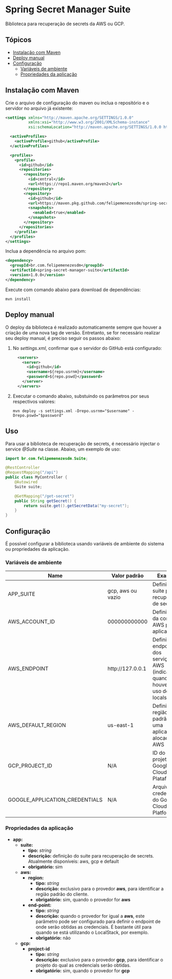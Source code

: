 # Spring Secret Manager Suite
Biblioteca para recuperação de secrets da AWS ou GCP.

## Tópicos
- [Instalação com Maven](#instalação-com-maven)
- [Deploy manual](#deploy-manual)
- [Configuração](#configuração)
  - [Variáveis de ambiente](#variáveis-de-ambiente)
  - [Propriedades da aplicação](#propriedades-da-aplicação)

## Instalação com Maven
Crie o arquivo de configuração do maven ou inclua o repositório e o servidor no arquivo já existente:
```xml
<settings xmlns="http://maven.apache.org/SETTINGS/1.0.0" 
          xmlns:xsi="http://www.w3.org/2001/XMLSchema-instance" 
          xsi:schemaLocation="http://maven.apache.org/SETTINGS/1.0.0 http://maven.apache.org/xsd/settings-1.0.0.xsd">

  <activeProfiles>
    <activeProfile>github</activeProfile>
  </activeProfiles>

  <profiles>
    <profile>
      <id>github</id>
      <repositories>
        <repository>
          <id>central</id>
          <url>https://repo1.maven.org/maven2</url>
        </repository>
        <repository>
          <id>github</id>
          <url>https://maven.pkg.github.com/felipemenezesdm/spring-secret-manager-suite</url>
          <snapshots>
            <enabled>true</enabled>
          </snapshots>
        </repository>
      </repositories>
    </profile>
  </profiles>
</settings>
```

Inclua a dependência no arquivo pom:
```xml
<dependency>
  <groupId>br.com.felipemenezesdm</groupId>
  <artifactId>spring-secret-manager-suite</artifactId>
  <version>1.0.0</version>
</dependency>
```

Execute com comando abaixo para download de dependências:
```
mvn install
```

## Deploy manual
O deploy da biblioteca é realizado automaticamente sempre que houver a criação de uma nova tag de versão. Entretanto, se for necessário realizar seu deploy manual, é preciso seguir os passos abaixo:

1. No _settings.xml_, confirmar que o servidor do GitHub está configurado:
    ```xml
      <servers>
        <server>
          <id>github</id>
          <username>${repo.usrnm}</username>
          <password>${repo.pswd}</password>
        </server>
      </servers>
    ```
2. Executar o comando abaixo, substuindo os parâmetros por seus respectivos valores:
    ```
    mvn deploy -s settings.xml -Drepo.usrnm="$username" -Drepo.pswd="$password"
    ```

## Uso
Para usar a biblioteca de recuperação de secrets, é necessário injectar o service _@Suite_ na classe. Abaixo, um exemplo de uso:

```java
import br.com.felipemenezesdm.Suite;

@RestController
@RequestMapping("/api")
public class MyController {
    @Autowired
    Suite suite;

    @GetMapping("/get-secret")
    public String getSecret() {
        return suite.get().getSecretData("my-secret");
    }
}
```

## Configuração
É possível configurar a biblioteca usando variáveis de ambiente do sistema ou propriedades da aplicação.

### Variáveis de ambiente
| Name                           | Valor padrão       | Example                                                                          |
|--------------------------------|--------------------|----------------------------------------------------------------------------------|
| APP_SUITE                      | gcp, aws ou vazio  | Definição do suite para recuperação de secrets                                   |
| AWS_ACCOUNT_ID                 | 000000000000       | Definir a ID da conta AWS para a aplicação                                       |
| AWS_ENDPOINT                   | http:\/\/127.0.0.1 | Definir o endpoint dos serviços AWS (indicado quando houver o uso do localstack) |
| AWS_DEFAULT_REGION             | us-east-1          | Definir a região padrão para uma aplicação alocada na AWS                        |
| GCP_PROJECT_ID                 | N/A                | ID do projeto no Google Cloud Plataform                                          |
| GOOGLE_APPLICATION_CREDENTIALS | N/A                | Arquivo de credenciais do Google Cloud Platform                                  |

### Propriedades da aplicação
- **app:**
  - **suite:**
    - **tipo:** _string_
    - **descrição:** definição do suite para recuperação de secrets. Atualmente disponíveis: aws, gcp e default
    - **obrigatório:** sim
  - **aws:**
    - **region:**
      - **tipo:** _string_
      - **descrição:** exclusivo para o provedor **aws**, para identificar a região padrão do cliente.
      - **obrigatório:** sim, quando o provedor for **aws**
    - **end-point:**
      - **tipo:** _string_
      - **descrição:** quando o provedor for igual a **aws**, este parâmetro pode ser configurado para definir o endpoint de onde serão obtidas as credenciais. É bastante útil para quando se está utilizando o LocalStack, por exemplo.
      - **obrigatório:** não
  - **gcp:**
    - **project-id**
      - **tipo:** _string_
      - **descrição:** exclusivo para o provedor **gcp**, para identificar o projeto do qual as credencials serão obtidas.
      - **obrigatório:** sim, quando o provedor for **gcp**
    
